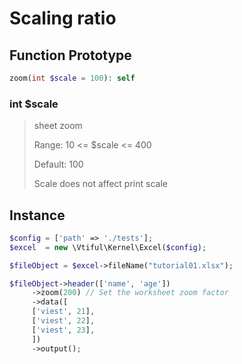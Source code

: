 # Scaling ratio

## **Function Prototype**

```php
zoom(int $scale = 100): self
```

### **int $scale**

> sheet zoom
>
> Range: 10 <= $scale <= 400
>
> Default: 100
>
> Scale does not affect print scale

## **Instance**

```php
$config = ['path' => './tests'];
$excel  = new \Vtiful\Kernel\Excel($config);

$fileObject = $excel->fileName("tutorial01.xlsx");

$fileObject->header(['name', 'age'])
     ->zoom(200) // Set the worksheet zoom factor
     ->data([
     ['viest', 21],
     ['viest', 22],
     ['viest', 23],
     ])
     ->output();
```